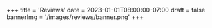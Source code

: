 +++
title = 'Reviews'
date = 2023-01-01T08:00:00-07:00
draft = false
bannerImg = '/images/reviews/banner.png'
+++
